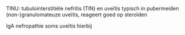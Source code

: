 TINU: tubulointerstitiële nefritis (TIN) en uveïtis
typisch in pubermeiden
(non-)granulomateuze uveïtis, reageert goed op steroïden

IgA nefropathie
soms uveïtis hierbij

